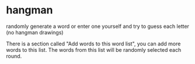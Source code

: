 # hangman
randomly generate a word or enter one yourself and try to guess each letter (no hangman drawings)

There is a section called "Add words to this word list", you can add more words to this list. The words from this list will be randomly selected each round.
